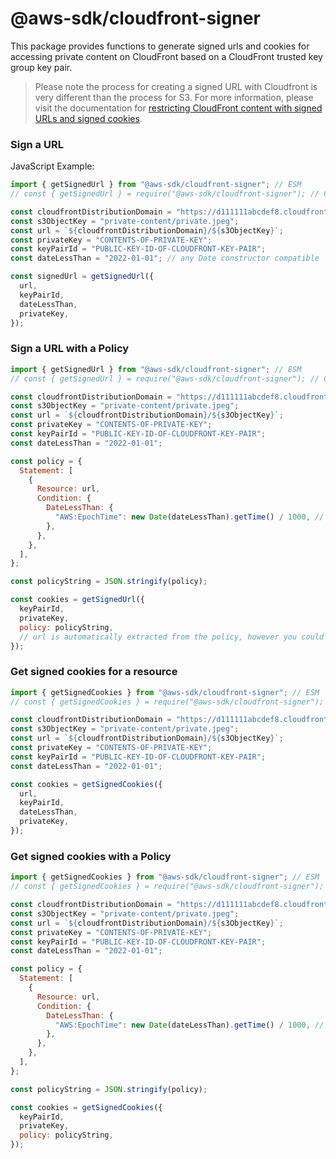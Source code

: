 # @aws-sdk/cloudfront-signer

This package provides functions to generate signed urls and cookies for accessing private content on CloudFront based on a CloudFront trusted key group key pair.

> Please note the process for creating a signed URL with Cloudfront is very different than the process for S3. For more information, please visit the documentation for [restricting CloudFront content with signed URLs and signed cookies](https://docs.aws.amazon.com/AmazonCloudFront/latest/DeveloperGuide/PrivateContent.html).

### Sign a URL

JavaScript Example:

```javascript
import { getSignedUrl } from "@aws-sdk/cloudfront-signer"; // ESM
// const { getSignedUrl } = require("@aws-sdk/cloudfront-signer"); // CJS

const cloudfrontDistributionDomain = "https://d111111abcdef8.cloudfront.net";
const s3ObjectKey = "private-content/private.jpeg";
const url = `${cloudfrontDistributionDomain}/${s3ObjectKey}`;
const privateKey = "CONTENTS-OF-PRIVATE-KEY";
const keyPairId = "PUBLIC-KEY-ID-OF-CLOUDFRONT-KEY-PAIR";
const dateLessThan = "2022-01-01"; // any Date constructor compatible

const signedUrl = getSignedUrl({
  url,
  keyPairId,
  dateLessThan,
  privateKey,
});
```

### Sign a URL with a Policy

```javascript
import { getSignedUrl } from "@aws-sdk/cloudfront-signer"; // ESM
// const { getSignedUrl } = require("@aws-sdk/cloudfront-signer"); // CJS

const cloudfrontDistributionDomain = "https://d111111abcdef8.cloudfront.net";
const s3ObjectKey = "private-content/private.jpeg";
const url = `${cloudfrontDistributionDomain}/${s3ObjectKey}`;
const privateKey = "CONTENTS-OF-PRIVATE-KEY";
const keyPairId = "PUBLIC-KEY-ID-OF-CLOUDFRONT-KEY-PAIR";
const dateLessThan = "2022-01-01";

const policy = {
  Statement: [
    {
      Resource: url,
      Condition: {
        DateLessThan: {
          "AWS:EpochTime": new Date(dateLessThan).getTime() / 1000, // time in seconds
        },
      },
    },
  ],
};

const policyString = JSON.stringify(policy);

const cookies = getSignedUrl({
  keyPairId,
  privateKey,
  policy: policyString,
  // url is automatically extracted from the policy, however you could still overwrite it if needed
});
```

### Get signed cookies for a resource

```javascript
import { getSignedCookies } from "@aws-sdk/cloudfront-signer"; // ESM
// const { getSignedCookies } = require("@aws-sdk/cloudfront-signer"); // CJS

const cloudfrontDistributionDomain = "https://d111111abcdef8.cloudfront.net";
const s3ObjectKey = "private-content/private.jpeg";
const url = `${cloudfrontDistributionDomain}/${s3ObjectKey}`;
const privateKey = "CONTENTS-OF-PRIVATE-KEY";
const keyPairId = "PUBLIC-KEY-ID-OF-CLOUDFRONT-KEY-PAIR";
const dateLessThan = "2022-01-01";

const cookies = getSignedCookies({
  url,
  keyPairId,
  dateLessThan,
  privateKey,
});
```

### Get signed cookies with a Policy

```javascript
import { getSignedCookies } from "@aws-sdk/cloudfront-signer"; // ESM
// const { getSignedCookies } = require("@aws-sdk/cloudfront-signer"); // CJS

const cloudfrontDistributionDomain = "https://d111111abcdef8.cloudfront.net";
const s3ObjectKey = "private-content/private.jpeg";
const url = `${cloudfrontDistributionDomain}/${s3ObjectKey}`;
const privateKey = "CONTENTS-OF-PRIVATE-KEY";
const keyPairId = "PUBLIC-KEY-ID-OF-CLOUDFRONT-KEY-PAIR";
const dateLessThan = "2022-01-01";

const policy = {
  Statement: [
    {
      Resource: url,
      Condition: {
        DateLessThan: {
          "AWS:EpochTime": new Date(dateLessThan).getTime() / 1000, // time in seconds
        },
      },
    },
  ],
};

const policyString = JSON.stringify(policy);

const cookies = getSignedCookies({
  keyPairId,
  privateKey,
  policy: policyString,
});
```
